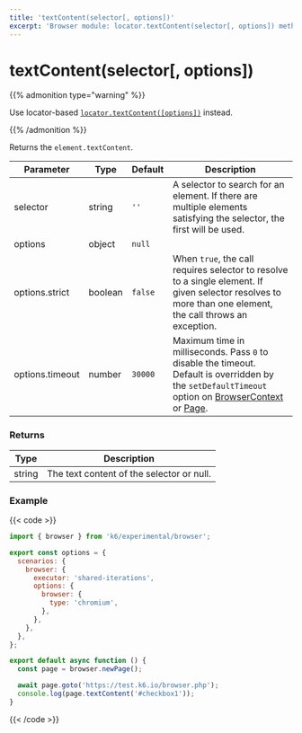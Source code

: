 ```yaml
---
title: 'textContent(selector[, options])'
excerpt: 'Browser module: locator.textContent(selector[, options]) method'
---
```


# textContent(selector[, options])

{{% admonition type="warning" %}}

Use locator-based [`locator.textContent([options])`](/javascript-api/k6-experimental/browser/locator/textcontent/) instead.

 {{% /admonition %}}

Returns the `element.textContent`.

<TableWithNestedRows>

| Parameter       | Type    | Default | Description                                                                                                                                                                                                                                                   |
| --------------- | ------- | ------- | ------------------------------------------------------------------------------------------------------------------------------------------------------------------------------------------------------------------------------------------------------------- |
| selector        | string  | `''`    | A selector to search for an element. If there are multiple elements satisfying the selector, the first will be used.                                                                                                                                          |
| options         | object  | `null`  |                                                                                                                                                                                                                                                               |
| options.strict  | boolean | `false` | When `true`, the call requires selector to resolve to a single element. If given selector resolves to more than one element, the call throws an exception.                                                                                                    |
| options.timeout | number  | `30000` | Maximum time in milliseconds. Pass `0` to disable the timeout. Default is overridden by the `setDefaultTimeout` option on [BrowserContext](/javascript-api/k6-experimental/browser/browsercontext/) or [Page](/javascript-api/k6-experimental/browser/page/). |

</TableWithNestedRows>

### Returns

| Type   | Description                               |
| ------ | ----------------------------------------- |
| string | The text content of the selector or null. |

### Example

{{< code >}}

```javascript
import { browser } from 'k6/experimental/browser';

export const options = {
  scenarios: {
    browser: {
      executor: 'shared-iterations',
      options: {
        browser: {
          type: 'chromium',
        },
      },
    },
  },
};

export default async function () {
  const page = browser.newPage();

  await page.goto('https://test.k6.io/browser.php');
  console.log(page.textContent('#checkbox1'));
}
```

{{< /code >}}
